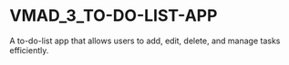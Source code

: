 # VMAD_3_TO-DO-LIST-APP
A to-do-list app that allows users to add, edit, delete, and manage tasks efficiently.
